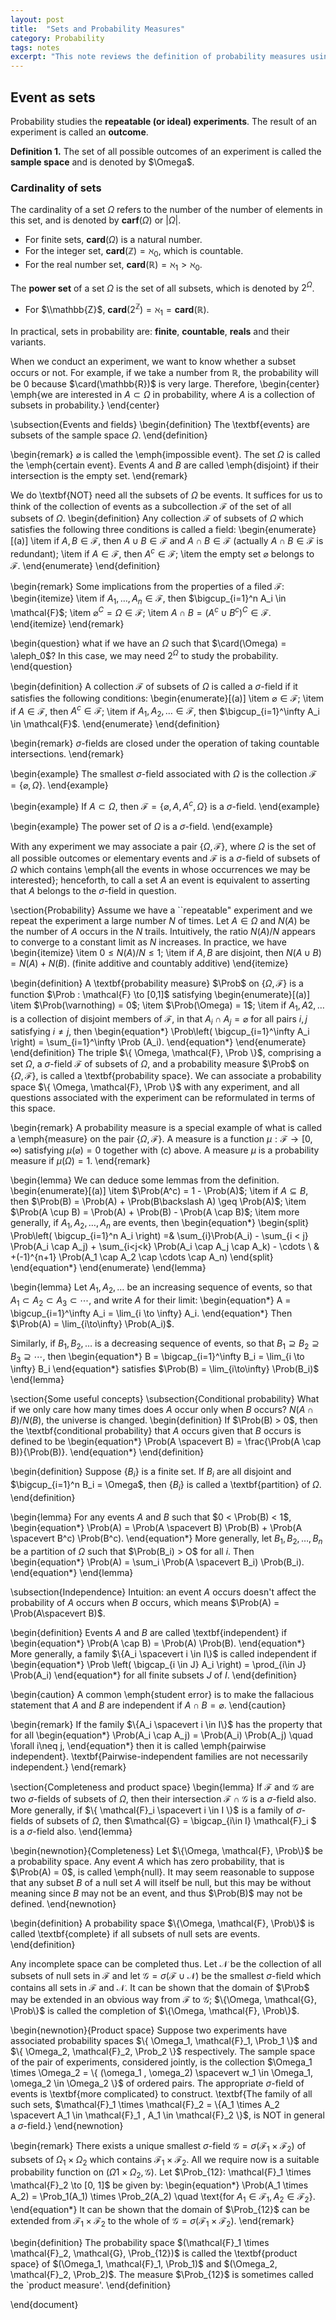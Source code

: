 ```yaml
---
layout: post
title:  "Sets and Probability Measures"
category: Probability
tags: notes
excerpt: "This note reviews the definition of probability measures using the set theory. It also reviews the concept of conditional probability."
---
```


## Event as sets
Probability studies the **repeatable (or ideal) experiments**. The result of an experiment is called an **outcome**.

<div class="theorem-block">
<p><b>Definition 1.</b> The set of all possible outcomes of an experiment is called the <b>sample space</b> and is denoted by $\Omega$.</p>  
</div>

### Cardinality of sets
The cardinality of a set $\Omega$ refers to the number of the number of elements in this set, and is denoted by $\mathbf{carf}(\Omega)$ or $\vert \Omega \vert$.
- For finite sets, $\mathbf{card}(\Omega)$ is a natural number.
- For the integer set, $\mathbf{card}(\mathbb{Z}) = \aleph_0$, which is countable.
- For the real number set, $\mathbf{card}(\mathbb{R}) = \aleph_1 > \aleph_0$.

The **power set** of a set $\Omega$ is the set of all subsets, which is denoted by $2^\Omega$.
- For $\\mathbb{Z}$, $\mathbf{card}(2^\mathbb{Z}) = \aleph_1 = \mathbf{card}(\mathbb{R})$.

In practical, sets in probability are: **finite**, **countable**, **reals** and their variants.

When we conduct an experiment, we want to know whether a subset occurs or not. For example, if we take a number from $\mathbb{R}$, the probability will be 0 because $\card(\mathbb{R})$ is very large. Therefore,
\begin{center}
\emph{we are interested in $A \subset \Omega$ in probability, where $A$ is a collection of subsets in probability.}
\end{center}

\subsection{Events and fields}
\begin{definition}
The \textbf{events} are subsets of the sample space $\Omega$. 
\end{definition}

\begin{remark}
$\varnothing$ is called the \emph{impossible event}. The set $\Omega$ is called the \emph{certain event}. Events $A$ and $B$ are called \emph{disjoint} if their intersection is the empty set.
\end{remark}

We do \textbf{NOT} need all the subsets of $\Omega$ be events. It suffices for us to think of the collection of events as a subcollection $\mathcal{F}$ of the set of all subsets of $\Omega$.
\begin{definition}
Any collection $\mathcal{F}$ of subsets of $\Omega$ which satisfies the following three conditions is called a field:
\begin{enumerate}[(a)]
    \item if $A, B \in \mathcal{F}$, then $A \cup B \in \mathcal{F}$ and $A \cap B \in \mathcal{F}$ (actually $A\cap B \in \mathcal{F}$ is redundant); 
    \item if $A \in \mathcal{F}$, then $A^c \in \mathcal{F}$;
    \item the empty set $\varnothing$ belongs to $\mathcal{F}$.
\end{enumerate}
\end{definition}

\begin{remark}
Some implications from the properties of a filed $\mathcal{F}$:
\begin{itemize}
    \item if $A_1, \dots, A_n \in \mathcal{F}$, then $\bigcup_{i=1}^n A_i \in \mathcal{F}$;
    \item $\varnothing^C = \Omega \in \mathcal{F}$;
    \item $A \cap B = (A^c \cup B^c)^C \in \mathcal{F}$.
\end{itemize}
\end{remark}

\begin{question}
what if we have an $\Omega$ such that $\card(\Omega) = \aleph_0$? In this case, we may need $2^\Omega$ to study the probability. 
\end{question}

\begin{definition}
A collection $\mathcal{F}$ of subsets of $\Omega$ is called a $\sigma$-field if it satisfies the following conditions: 
\begin{enumerate}[(a)]
    \item $\varnothing \in \mathcal{F}$;
    \item if $A \in \mathcal{F}$, then $A^c \in \mathcal{F}$;
    \item if $A_1, A_2, \dots \in \mathcal{F}$, then $\bigcup_{i=1}^\infty A_i \in \mathcal{F}$.
\end{enumerate}
\end{definition}

\begin{remark}
$\sigma$-fields are closed under the operation of taking countable intersections.
\end{remark}

\begin{example}
The smallest $\sigma$-field associated with $\Omega$ is the collection $\mathcal{F} = \{\varnothing, \Omega \}$.
\end{example}

\begin{example}
If $A \subset \Omega$, then $\mathcal{F} = \{\varnothing, A, A^c, \Omega \}$ is a $\sigma$-field. 
\end{example}

\begin{example}
The power set of $\Omega$ is a $\sigma$-field.
\end{example}

With any experiment we may associate a pair $\{\Omega, \mathcal{F}\}$, where $\Omega$ is the set of all possible outcomes or elementary events and $\mathcal{F}$ is a $\sigma$-field of subsets of $\Omega$ which contains \emph{all the events in whose occurrences we may be interested}; henceforth, to call a set $A$ an event is equivalent to asserting that $A$ belongs to the $\sigma$-field in question. 


\section{Probability}
Assume we have a ``repeatable" experiment and we repeat the experiment a large number $N$ of times. Let $A \in \Omega$ and $N(A)$ be the number of $A$ occurs in the $N$ trails. Intuitively, the ratio $N(A)/ N$ appears to converge to a constant limit as $N$ increases. In practice, we have 
\begin{itemize}
    \item $0 \leq N(A)/ N \leq 1$;
    \item if $A, B$ are disjoint, then $N(A \cup B) = N(A) + N(B)$. (finite additive and countably additive)
\end{itemize}

\begin{definition}
A \textbf{probability measure} $\Prob$ on $\{ \Omega, \mathcal{F} \}$ is a function $\Prob : \mathcal{F} \to [0,1]$ satisfying
\begin{enumerate}[(a)]
    \item $\Prob(\varnothing) = 0$;
    \item $\Prob(\Omega) = 1$;
    \item  if $A_1, A2, \dots$ is a collection of disjoint members of $\mathcal{F}$, in that $A_i \cap A_j = \varnothing$ for all pairs $i, j$ satisfying $i \neq j$, then
    \begin{equation*}
        \Prob\left( \bigcup_{i=1}^\infty A_i \right) = \sum_{i=1}^\infty \Prob (A_i).
    \end{equation*}
\end{enumerate}
\end{definition}
The triple $\{ \Omega, \mathcal{F}, \Prob \}$, comprising a set $\Omega$, a $\sigma$-field $\mathcal{F}$ of subsets of $\Omega$, and a probability measure $\Prob$ on $\{\Omega, \mathcal{F}\}$, is called a \textbf{probability space}. We can associate a probability space $\{ \Omega, \mathcal{F}, \Prob \}$ with any experiment, and all questions associated with the experiment can be reformulated in terms of this space. 

\begin{remark}
A probability measure is a special example of what is called a \emph{measure} on the pair $\{\Omega, \mathcal{F}\}$. A measure is a function $\mu: \mathcal{F} \to [0, \infty)$ satisfying $\mu(\varnothing) = 0$ together with (c) above. A measure $\mu$ is a probability measure if $\mu(\Omega) = 1$. 
\end{remark}

\begin{lemma}
We can deduce some lemmas from the definition.
\begin{enumerate}[(a)]
    \item $\Prob(A^c) = 1 - \Prob(A)$;
    \item if $A \subseteq B$, then $\Prob(B) = \Prob(A) + \Prob(B\backslash A) \geq \Prob(A)$;
    \item $\Prob(A \cup B) = \Prob(A) + \Prob(B) - \Prob(A \cap B)$;
    \item more generally, if $A_1, A_2, \dots, A_n$ are events, then 
    \begin{equation*}
        \begin{split}
        \Prob\left( \bigcup_{i=1}^n A_i \right) =& \sum_{i}\Prob(A_i) - \sum_{i < j} \Prob(A_i \cap A_j) + \sum_{i<j<k} \Prob(A_i \cap A_j \cap A_k) - \cdots \\
        & +(-1)^{n+1} \Prob(A_1 \cap A_2 \cap \cdots \cap A_n)
        \end{split}
    \end{equation*}
\end{enumerate}
\end{lemma}

\begin{lemma}
Let $A_1, A_2, \dots$ be an increasing sequence of events, so that $A_1 \subset A_2 \subset A_3 \subset \cdots$, and write $A$ for their limit:
\begin{equation*}
    A = \bigcup_{i=1}^\infty A_i = \lim_{i \to \infty} A_i.
\end{equation*}
Then $\Prob(A) = \lim_{i\to\infty} \Prob(A_i)$. 

Similarly, if $B_1, B_2, \dots$ is a decreasing sequence of events, so that $B_1 \supseteq  B_2 \supseteq B_3 \supseteq \cdots$, then 
\begin{equation*}
    B = \bigcap_{i=1}^\infty B_i = \lim_{i \to \infty} B_i
\end{equation*}
satisfies $\Prob(B) = \lim_{i\to\infty} \Prob(B_i)$
\end{lemma}


\section{Some useful concepts}
\subsection{Conditional probability}
What if we only care how many times does $A$ occur only when $B$ occurs? $N(A\cap B) / N(B)$, the universe is changed. 
\begin{definition}
If $\Prob(B) > 0$, then the \textbf{conditional probability} that $A$ occurs given that $B$ occurs is defined to be
\begin{equation*}
    \Prob(A \spacevert B) = \frac{\Prob(A \cap B)}{\Prob(B)}.
\end{equation*}
\end{definition}

\begin{definition}
Suppose $\{B_i\}$ is a finite set. If $B_i$ are all disjoint and $\bigcup_{i=1}^n B_i = \Omega$, then $\{B_i\}$ is called a \textbf{partition} of $\Omega$.
\end{definition}

\begin{lemma}
For any events $A$ and $B$ such that $0 < \Prob(B) < 1$,
\begin{equation*}
    \Prob(A) = \Prob(A \spacevert B) \Prob(B) + \Prob(A \spacevert B^c) \Prob(B^c).
\end{equation*}
More generally, let $B_1,  B_2, \dots, B_n$ be a partition of $\Omega$ such that $\Prob(B_i) > O$ for all $i$. Then 
\begin{equation*}
    \Prob(A) = \sum_i \Prob(A \spacevert B_i) \Prob(B_i).
\end{equation*}
\end{lemma}

\subsection{Independence}
Intuition: an event $A$ occurs doesn't affect the probability of $A$ occurs when $B$ occurs, which means $\Prob(A) = \Prob(A\spacevert B)$.

\begin{definition}
Events $A$ and $B$ are called \textbf{independent} if 
\begin{equation*}
    \Prob(A \cap B) = \Prob(A) \Prob(B).
\end{equation*}
More generally, a family $\{A_i \spacevert i \in I\}$ is called independent if
\begin{equation*}
    \Prob \left( \bigcap_{i \in J} A_i \right) = \prod_{i\in J} \Prob(A_i)
\end{equation*}
for all finite subsets $J$ of $I$. 
\end{definition}

\begin{caution}
A common \emph{student error} is to make the fallacious statement that $A$ and $B$ are independent if $A \cap B = \varnothing$.
\end{caution}

\begin{remark}
If the family $\{A_i \spacevert i \in I\}$ has the property that 
for all 
\begin{equation*}
    \Prob(A_i \cap A_j) = \Prob(A_i) \Prob(A_j) \quad \forall i\neq j, 
\end{equation*}
then it is called \emph{pairwise independent}. \textbf{Pairwise-independent families are not necessarily independent.} 
\end{remark}

\section{Completeness and product space}
\begin{lemma}
If $\mathcal{F}$ and $\mathcal{G}$ are two $\sigma$-fields of subsets of $\Omega$, then their intersection $\mathcal{F} \cap \mathcal{G}$ is a $\sigma$-field also. More generally, if $\{ \mathcal{F}_i \spacevert  i \in I \}$ is a family of $\sigma$-fields of subsets of $\Omega$, then $\mathcal{G} = \bigcap_{i\in I} \mathcal{F}_i $ is a $\sigma$-field also. 
\end{lemma}

\begin{newnotion}{Completeness}
Let $\{\Omega, \mathcal{F}, \Prob\}$ be a probability space. Any event $A$ which has zero probability, that is $\Prob(A) = 0$, is called \emph{null}. It may seem reasonable to suppose that any subset $B$ of a null set $A$ will itself be null, but this may be without meaning since $B$ may not be an event, and thus $\Prob(B)$ may not be defined. 
\end{newnotion}

\begin{definition}
A probability space $\{\Omega, \mathcal{F}, \Prob\}$ is called \textbf{complete} if all subsets of null sets are events. 
\end{definition}

Any incomplete space can be completed thus. Let $\mathcal{N}$ be the collection of all subsets of null sets in $\mathcal{F}$ and let $\mathcal{G} = \sigma (\mathcal{F} \cup \mathcal{N})$ be the smallest $\sigma$-field which contains all sets in $\mathcal{F}$ 
and $\mathcal{N}$. It can be shown that the domain of $\Prob$ may be extended in an obvious way from $\mathcal{F}$ to $\mathcal{G}$; $\{\Omega, \mathcal{G}, \Prob\}$ is called the completion of $\{\Omega, \mathcal{F}, \Prob\}$. 

\begin{newnotion}{Product space}
Suppose two experiments have associated probability spaces $\{ \Omega_1, \mathcal{F}_1, \Prob_1 \}$ and  $\{ \Omega_2, \mathcal{F}_2, \Prob_2 \}$ respectively. The sample space of the pair of experiments, considered jointly, is the collection $\Omega_1 \times \Omega_2 = \{ (\omega_1 , \omega_2) \spacevert w_1 \in \Omega_1, \omega_2 \in \Omega_2 \}$ of ordered pairs. The appropriate $\sigma$-field of events is \textbf{more complicated} to construct. \textbf{The family of all such sets, $\mathcal{F}_1 \times \mathcal{F}_2 = \{A_1 \times A_2 \spacevert A_1 \in \mathcal{F}_1 , A_1 \in \mathcal{F}_2 \}$, is NOT in general a $\sigma$-field.}
\end{newnotion}

\begin{remark}
There exists a unique smallest $\sigma$-field $\mathcal{G} = \sigma(\mathcal{F}_1 \times \mathcal{F}_2)$ of subsets of $\Omega_1 \times \Omega_2$ which contains $\mathcal{F}_1 \times \mathcal{F}_2$. All we require now is a suitable probability function on $( \Omega1 \times \Omega_2, \mathcal{G} )$. Let $\Prob_{12}: \mathcal{F}_1 \times \mathcal{F}_2 \to [0, 1]$ be given by: 
\begin{equation*}
    \Prob(A_1 \times A_2) = \Prob_1(A_1) \times \Prob_2(A_2) \quad \text{for $A_1 \in \mathcal{F}_1, A_2 \in \mathcal{F}_2$}.
\end{equation*}
It can be shown that the domain of $\Prob_{12}$ can be extended from $\mathcal{F}_1 \times \mathcal{F}_2$ to the whole of $\mathcal{G} = \sigma(\mathcal{F}_1 \times \mathcal{F}_2)$.
\end{remark}

\begin{definition}
The probability space $(\mathcal{F}_1 \times \mathcal{F}_2, \mathcal{G}, \Prob_{12})$ is called the \textbf{product space} of $(\Omega_1, \mathcal{F}_1, \Prob_1)$ and  $(\Omega_2, \mathcal{F}_2, \Prob_2)$. The measure $\Prob_{12}$ is sometimes called the `product measure'. 
\end{definition}


\end{document}
